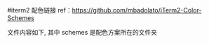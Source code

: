 #iterm2 配色链接
ref：https://github.com/mbadolato/iTerm2-Color-Schemes

文件内容如下, 其中 schemes 是配色方案所在的文件夹


